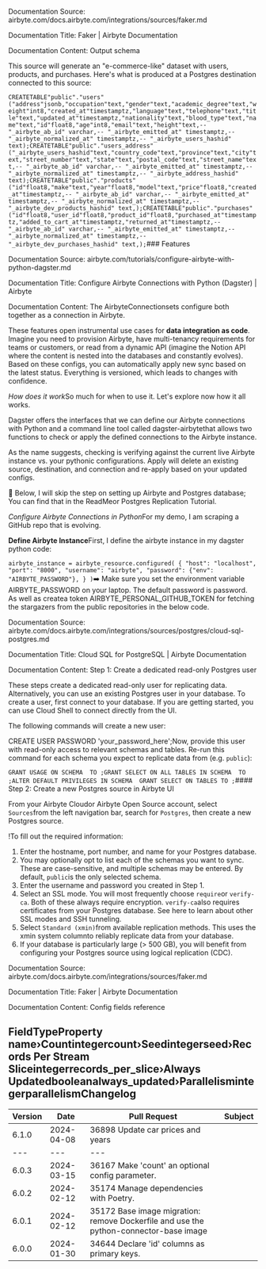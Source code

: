 Documentation Source:
airbyte.com/docs.airbyte.com/integrations/sources/faker.md

Documentation Title:
Faker | Airbyte Documentation

Documentation Content:
Output schema​

This source will generate an "e-commerce-like" dataset with users, products, and purchases. Here's
what is produced at a Postgres destination connected to this source:

`CREATETABLE"public"."users"("address"jsonb,"occupation"text,"gender"text,"academic_degree"text,"weight"int8,"created_at"timestamptz,"language"text,"telephone"text,"title"text,"updated_at"timestamptz,"nationality"text,"blood_type"text,"name"text,"id"float8,"age"int8,"email"text,"height"text,-- "_airbyte_ab_id" varchar,-- "_airbyte_emitted_at" timestamptz,-- "_airbyte_normalized_at" timestamptz,-- "_airbyte_users_hashid" text);CREATETABLE"public"."users_address"("_airbyte_users_hashid"text,"country_code"text,"province"text,"city"text,"street_number"text,"state"text,"postal_code"text,"street_name"text,-- "_airbyte_ab_id" varchar,-- "_airbyte_emitted_at" timestamptz,-- "_airbyte_normalized_at" timestamptz,-- "_airbyte_address_hashid" text);CREATETABLE"public"."products"("id"float8,"make"text,"year"float8,"model"text,"price"float8,"created_at"timestamptz,-- "_airbyte_ab_id" varchar,-- "_airbyte_emitted_at" timestamptz,-- "_airbyte_normalized_at" timestamptz,-- "_airbyte_dev_products_hashid" text,);CREATETABLE"public"."purchases"("id"float8,"user_id"float8,"product_id"float8,"purchased_at"timestamptz,"added_to_cart_at"timestamptz,"returned_at"timestamptz,-- "_airbyte_ab_id" varchar,-- "_airbyte_emitted_at" timestamptz,-- "_airbyte_normalized_at" timestamptz,-- "_airbyte_dev_purchases_hashid" text,);`### Features​



Documentation Source:
airbyte.com/tutorials/configure-airbyte-with-python-dagster.md

Documentation Title:
Configure Airbyte Connections with Python (Dagster) | Airbyte

Documentation Content:
The AirbyteConnectionsets configure both together as a connection in Airbyte.

These features open instrumental use cases for **data integration as code**. Imagine you need to provision Airbyte, have multi-tenancy requirements for teams or customers, or read from a dynamic API (imagine the Notion API where the content is nested into the databases and constantly evolves). Based on these configs, you can automatically apply new sync based on the latest status. Everything is versioned, which leads to changes with confidence.

*How does it work*So much for when to use it. Let's explore now how it all works.

Dagster offers the interfaces that we can define our Airbyte connections with Python and a command line tool called dagster-airbytethat allows two functions to check or apply the defined connections to the Airbyte instance.

As the name suggests, checking is verifying against the current live Airbyte instance vs. your pythonic configurations. Apply will delete an existing source, destination, and connection and re-apply based on your updated configs.

📝 Below, I will skip the step on setting up Airbyte and Postgres database; You can find that in the ReadMeor Postgres Replication Tutorial.

*Configure Airbyte Connections in Python*For my demo, I am scraping a GitHub repo that is evolving.

**Define Airbyte Instance**First, I define the airbyte instance in my dagster python code:

`airbyte_instance = airbyte_resource.configured(
 {
 "host": "localhost",
 "port": "8000",
 "username": "airbyte",
 "password": {"env": "AIRBYTE_PASSWORD"},
 }
)`➡️ Make sure you set the environment variable AIRBYTE\_PASSWORD on your laptop. The default password is password. As well as createa token AIRBYTE\_PERSONAL\_GITHUB\_TOKEN for fetching the stargazers from the public repositories in the below code.



Documentation Source:
airbyte.com/docs.airbyte.com/integrations/sources/postgres/cloud-sql-postgres.md

Documentation Title:
Cloud SQL for PostgreSQL | Airbyte Documentation

Documentation Content:
Step 1: Create a dedicated read-only Postgres user​

These steps create a dedicated read-only user for replicating data. Alternatively, you can use an existing Postgres user in your database. To create a user, first connect to your database. If you are getting started, you can use Cloud Shell to connect directly from the UI.

The following commands will create a new user:

CREATE USER  PASSWORD 'your\_password\_here';Now, provide this user with read-only access to relevant schemas and tables. Re-run this command for each schema you expect to replicate data from (e.g. `public`):

`GRANT USAGE ON SCHEMA  TO ;GRANT SELECT ON ALL TABLES IN SCHEMA  TO ;ALTER DEFAULT PRIVILEGES IN SCHEMA  GRANT SELECT ON TABLES TO ;`#### Step 2: Create a new Postgres source in Airbyte UI​

From your Airbyte Cloudor Airbyte Open Source account, select `Sources`from the left navigation bar, search for `Postgres`, then create a new Postgres source.

!To fill out the required information:

1. Enter the hostname, port number, and name for your Postgres database.
2. You may optionally opt to list each of the schemas you want to sync. These are case-sensitive, and multiple schemas may be entered. By default, `public`is the only selected schema.
3. Enter the username and password you created in Step 1.
4. Select an SSL mode. You will most frequently choose `require`or `verify-ca`. Both of these always require encryption. `verify-ca`also requires certificates from your Postgres database. See here to learn about other SSL modes and SSH tunneling.
5. Select `Standard (xmin)`from available replication methods. This uses the xmin system columnto reliably replicate data from your database.
6. If your database is particularly large (> 500 GB), you will benefit from configuring your Postgres source using logical replication (CDC).



Documentation Source:
airbyte.com/docs.airbyte.com/integrations/sources/faker.md

Documentation Title:
Faker | Airbyte Documentation

Documentation Content:
Config fields reference

FieldTypeProperty name›Countintegercount›Seedintegerseed›Records Per Stream Sliceintegerrecords\_per\_slice›Always Updatedbooleanalways\_updated›ParallelismintegerparallelismChangelog​
----------



| Version | Date | Pull Request | Subject |
| --- | --- | --- | --- |
| 6.1.0 | 2024-04-08 |36898 Update car prices and years |
| --- | --- | --- |
| 6.0.3 | 2024-03-15 |36167 Make 'count' an optional config parameter. |
| 6.0.2 | 2024-02-12 |35174 Manage dependencies with Poetry. |
| 6.0.1 | 2024-02-12 |35172 Base image migration: remove Dockerfile and use the python-connector-base image |
| 6.0.0 | 2024-01-30 |34644 Declare 'id' columns as primary keys.



